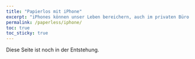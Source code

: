 ```yaml
---
title: "Papierlos mit iPhone"
excerpt: "iPhones können unser Leben bereichern, auch im privaten Büro sind sie wertvoll."
permalink: /paperless/iphone/
toc: true
toc_sticky: true
---
```


Diese Seite ist noch in der Entstehung.
